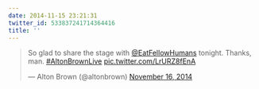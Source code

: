 ```yaml
---
date: 2014-11-15 23:21:31
twitter_id: 533837241714364416
title: ''
---
```


<blockquote class="twitter-tweet"><p lang="en" dir="ltr">So glad to share the stage with <a href="https://twitter.com/EatFellowHumans?ref_src=twsrc%5Etfw">@EatFellowHumans</a> tonight. Thanks, man. <a href="https://twitter.com/hashtag/AltonBrownLive?src=hash&amp;ref_src=twsrc%5Etfw">#AltonBrownLive</a> <a href="http://t.co/LrURZ8fEnA">pic.twitter.com/LrURZ8fEnA</a></p>&mdash; Alton Brown (@altonbrown) <a href="https://twitter.com/altonbrown/status/533831074024271872?ref_src=twsrc%5Etfw">November 16, 2014</a></blockquote>
<script async src="https://platform.twitter.com/widgets.js" charset="utf-8"></script>
